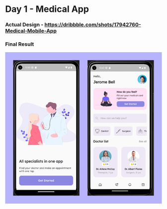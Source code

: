 # Day 1 - Medical App 


### Actual Design - https://dribbble.com/shots/17942760-Medical-Mobile-App

### Final Result

![](images/final-result.jpg)




